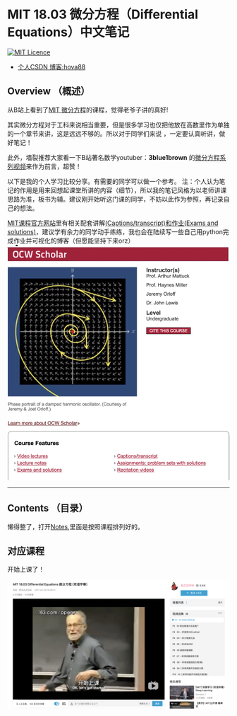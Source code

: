 # MIT 18.03 微分方程（Differential Equations）中文笔记

[![MIT Licence](https://badges.frapsoft.com/os/mit/mit.svg?v=103)](https://opensource.org/licenses/mit-license.php)

+   [个人CSDN 博客:hova88](https://blog.csdn.net/weixin_40664094)

<!-- break -->

## Overview （概述）

从B站上看到了[MIT 微分方程](https://www.bilibili.com/video/av9699638/?p=6&t=2647)的课程，觉得老爷子讲的真好!

其实微分方程对于工科来说相当重要，但是很多学习也仅把他放在高数里作为单独的一个章节来讲，这是远远不够的。所以对于同学们来说 ，一定要认真听讲，做好笔记！

此外，墙裂推荐大家看一下B站著名数学youtuber：**3blue1brown** 的[微分方程系列视频](https://www.bilibili.com/video/av50290975?from=search&seid=9150229434408215050)来作为前言，超赞！

以下是我的个人学习比较分享。有需要的同学可以做一个参考。
注：个人认为笔记的作用是用来回想起课堂所讲的内容（细节），所以我的笔记风格为以老师讲课思路为准，板书为辅。建议刚开始听这门课的同学，不妨以此作为参照，再记录自己的想法。

[MIT课程官方网站](https://ocw.mit.edu/courses/mathematics/18-03sc-differential-equations-fall-2011/index.htm)里有相关配套讲解[(Captions/transcript)和作业(Exams and solutions)](https://ocw.mit.edu/courses/mathematics/18-03sc-differential-equations-fall-2011/index.htm)，建议学有余力的同学动手练练，我也会在陆续写一些自己用python完成作业并可视化的博客（但愿能坚持下来orz）
![MIT_Linear-Algebra_1](/images/overview.png)

----

## Contents （目录）

懒得整了，打开[Notes](https://github.com/hova88/MIT-18.03-ode-notes/tree/master/Notes),里面是按照课程排列好的。

## 对应课程
开始上课了！

![MIT_Linear-Algebra_2](/images/bilibili.png)
